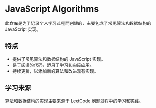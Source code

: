 # JavaScript Algorithms

此仓库是为了记录个人学习过程而创建的，主要包含了常见算法和数据结构的 JavaScript 实现。

## 特点

- 提供了常见算法和数据结构的 JavaScript 实现。
- 易于阅读的代码，适用于学习和实际应用。
- 持续更新，以添加新的算法和改进现有实现。

## 学习来源

算法和数据结构的实现主要来源于 LeetCode 刷题过程中的学习和实践。

